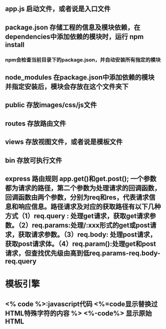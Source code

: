 ## app.js 启动文件，或者说是入口文件
## package.json 存储工程的信息及模块依赖，在dependencies中添加依赖的模块时，运行 npm install
### npm会检查当前目录下的package.json，并自动安装所有指定的模块
## node_modules 在package.json中添加依赖的模块并指定安装后，模块会存放在这个文件夹下
## public 存放images/css/js文件
## routes 存放路由文件
## views 存放视图文件，或者说是模板文件
## bin 存放可执行文件
## express 路由规则 app.get()和get.post(); 一个参数都为请求的路径，第二个参数为处理请求的回调函数，回调函数由两个参数，分别为req和res，代表请求信息和响应信息。路径请求及对应的获取路径有以下几种方式（1）req.query : 处理get请求，获取get请求参数。（2）req.params:处理/:xxx形式的get或post请求，获取请求参数。（3）req.body: 处理post请求，获取post请求体。（4）req.param():处理get和post请求，但查找优先级由高到低req.params-req.body-req.query
# 模板引擎
## <% code %>:javascript代码 <%=code显示替换过HTML特殊字符的内容 %> <%-code%> 显示原始HTML

